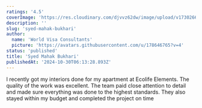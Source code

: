 ```yaml
---
ratings: '4.5'
coverImage: 'https://res.cloudinary.com/djvvz62dw/image/upload/v1730266665/greywall/reviews/1730266616698_ohcgm3.png'
description: ''
slug: 'syed-mahak-bukhari'
author:
  name: 'World Visa Consultants'
  picture: 'https://avatars.githubusercontent.com/u/178646765?v=4'
status: 'published'
title: 'Syed Mahak Bukhari'
publishedAt: '2024-10-30T06:13:28.893Z'
---
```


I recently got my interiors done for my apartment at Ecolife Elements. The quality of the work was excellent. The team paid close attention to detail and made sure everything was done to the highest standards. They also stayed within my budget and completed the project on time